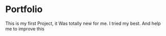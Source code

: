 # Portfolio
This is my first Project, it Was totally new for me. I tried my best. And help me to improve this
